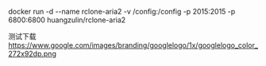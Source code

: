 docker run -d --name rclone-aria2 -v /config:/config -p 2015:2015 -p 6800:6800 huangzulin/rclone-aria2

测试下载 https://www.google.com/images/branding/googlelogo/1x/googlelogo_color_272x92dp.png